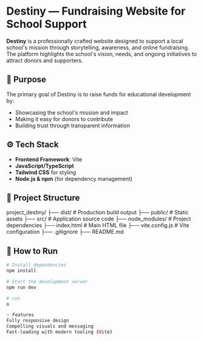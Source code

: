 # Destiny — Fundraising Website for School Support

**Destiny** is a professionally crafted website designed to support a local school's mission through storytelling, awareness, and online fundraising. The platform highlights the school's vision, needs, and ongoing initiatives to attract donors and supporters.

## 🎯 Purpose

The primary goal of Destiny is to raise funds for educational development by:
- Showcasing the school's mission and impact
- Making it easy for donors to contribute
- Building trust through transparent information

## ⚙️ Tech Stack

- **Frontend Framework**: Vite
- **JavaScript/TypeScript**
- **Tailwind CSS** for styling
- **Node.js & npm** (for dependency management)

## 📁 Project Structure

project_destiny/
├── dist/ # Production build output
├── public/ # Static assets
├── src/ # Application source code
├── node_modules/ # Project dependencies
├── index.html # Main HTML file
├── vite.config.js # Vite configuration
├── .gitignore
├── README.md

## 🚀 How to Run

```bash
# Install dependencies
npm install

# Start the development server
npm run dev

# run
o

💡 Features
Fully responsive design
Compelling visuals and messaging
Fast-loading with modern tooling (Vite)